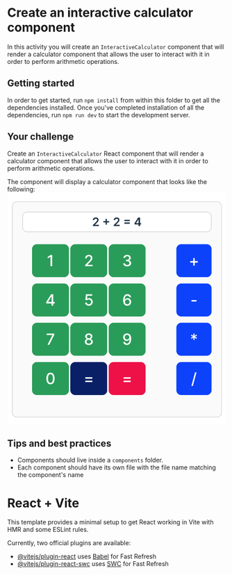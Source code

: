 # Create an interactive calculator component
In this activity you will create an `InteractiveCalculator` component that will render a calculator component that allows the user to interact with it in order to perform arithmetic operations.

## Getting started
In order to get started, run `npm install` from within this folder to get all the dependencies installed. Once you've completed installation of all the dependencies, run `npm run dev` to start the development server.

## Your challenge
Create an `InteractiveCalculator` React component that will render a calculator component that allows the user to interact with it in order to perform arithmetic operations.

The component will display a calculator component that looks like the following:
![Demo calculator](./assets/demo.png "Calculator")

## Tips and best practices
- Components should live inside a `components` folder.
- Each component should have its own file with the file name matching the component's name


# React + Vite

This template provides a minimal setup to get React working in Vite with HMR and some ESLint rules.

Currently, two official plugins are available:

- [@vitejs/plugin-react](https://github.com/vitejs/vite-plugin-react/blob/main/packages/plugin-react/README.md) uses [Babel](https://babeljs.io/) for Fast Refresh
- [@vitejs/plugin-react-swc](https://github.com/vitejs/vite-plugin-react-swc) uses [SWC](https://swc.rs/) for Fast Refresh

